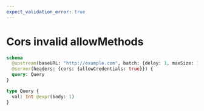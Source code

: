 ```yaml
---
expect_validation_error: true
---
```


# Cors invalid allowMethods

```graphql @server
schema
  @upstream(baseURL: "http://example.com", batch: {delay: 1, maxSize: 1000})
  @server(headers: {cors: {allowCredentials: true}}) {
  query: Query
}

type Query {
  val: Int @expr(body: 1)
}
```
